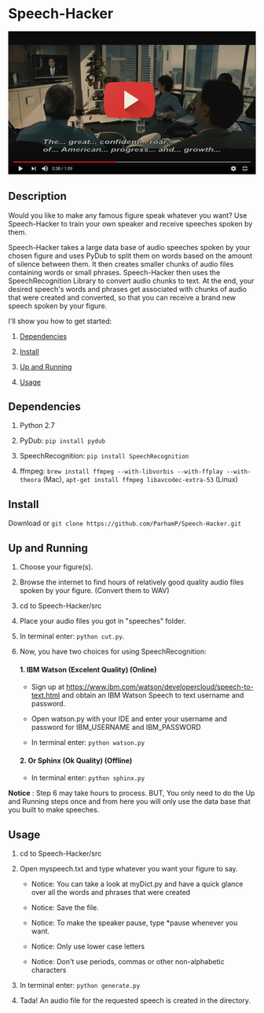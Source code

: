# Speech-Hacker


[![IMAGE ALT TEXT](images/screen.png)](https://www.youtube.com/watch?v=pV8FQpc1NlQ "Youtube_Video" )


## Description

Would you like to make any famous figure speak whatever you want? Use Speech-Hacker to train your own speaker and receive speeches spoken by them.

Speech-Hacker takes a large data base of audio speeches spoken by your chosen figure and uses PyDub to split them on words based on the amount of silence between them. It then creates smaller chunks of audio files containing words or small phrases. Speech-Hacker then uses the SpeechRecognition Library to convert audio chunks to text. At the end, your desired speech's words and phrases get associated with chunks of audio that were created and converted, so that you can receive a brand new speech spoken by your figure.

I'll show you how to get started:

   1. [Dependencies](https://github.com/ParhamP/Speech-Hacker#dependencies "Dependencies")

   2. [Install](https://github.com/ParhamP/Speech-Hacker#install "Install")

   3. [Up and Running](https://github.com/ParhamP/Speech-Hacker#up-and-running "Up and Running")

   4. [Usage](https://github.com/ParhamP/Speech-Hacker#usage "Usage")


## Dependencies

1. Python 2.7

2. PyDub: `pip install pydub`

3. SpeechRecognition: `pip install SpeechRecognition`

4. ffmpeg: `brew install ffmpeg --with-libvorbis --with-ffplay --with-theora` (Mac), `apt-get install ffmpeg libavcodec-extra-53` (Linux)


## Install

Download or `git clone https://github.com/ParhamP/Speech-Hacker.git`

## Up and Running

1. Choose your figure(s).

2. Browse the internet to find hours of relatively good quality audio files spoken by your figure. (Convert them to WAV)

3. cd to Speech-Hacker/src

4. Place your audio files you got in "speeches" folder.

5. In terminal enter: `python cut.py`.

6. Now, you have two choices for using SpeechRecognition:

	#### 1. IBM Watson (Excelent Quality) (Online)

	- Sign up at https://www.ibm.com/watson/developercloud/speech-to-text.html and obtain an IBM Watson Speech to text username and password.

	- Open watson.py with your IDE and enter your username and password for IBM_USERNAME and IBM_PASSWORD

	- In terminal enter: `python watson.py`

	#### 2. Or Sphinx (Ok Quality) (Offline)

	- In terminal enter: `python sphinx.py`

**Notice** : Step 6 may take hours to process. BUT, You only need to do the Up and Running steps once and from here you will only use the data base that you built to make speeches.

## Usage

1. cd to Speech-Hacker/src

2. Open myspeech.txt and type whatever you want your figure to say. 

	- Notice: You can take a look at myDict.py and have a quick glance over all the words and phrases that were created

	- Notice: Save the file. 

	- Notice: To make the speaker pause, type *pause whenever you want. 

	- Notice: Only use lower case letters

	- Notice: Don't use periods, commas or other non-alphabetic characters

3. In terminal enter: `python generate.py`

4. Tada! An audio file for the requested speech is created in the directory. 
